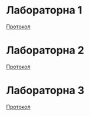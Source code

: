 # Лабораторна 1
[Протокол](https://docs.google.com/document/d/1yt6MXeQzefX3BTKKRceegldmaVqVYxHu/edit?usp=sharing&ouid=117527334131210020227&rtpof=true&sd=true)

# Лабораторна 2
[Протокол](https://docs.google.com/document/d/1ThtkGykjek7lsZku5mJos3_rpMlF_0p0/edit?usp=sharing&ouid=108474444255685735805&rtpof=true&sd=true)

# Лабораторна 3
[Протокол](https://docs.google.com/document/d/1GH_M0Fx7dMj1P-2Q-g_8k-_vzHT9764S/edit?usp=sharing&ouid=117527334131210020227&rtpof=true&sd=true)

